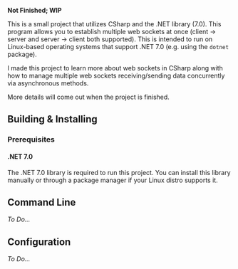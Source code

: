 **Not Finished; WIP**

This is a small project that utilizes CSharp and the .NET library (7.0). This program allows you to establish multiple web sockets at once (client -> server and server -> client both supported). This is intended to run on Linux-based operating systems that support .NET 7.0 (e.g. using the `dotnet` package).

I made this project to learn more about web sockets in CSharp along with how to manage multiple web sockets receiving/sending data concurrently via asynchronous methods.

More details will come out when the project is finished.

## Building & Installing
### Prerequisites
#### .NET 7.0
The .NET 7.0 library is required to run this project. You can install this library manually or through a package manager if your Linux distro supports it.

## Command Line
*To Do...*

## Configuration
*To Do...*